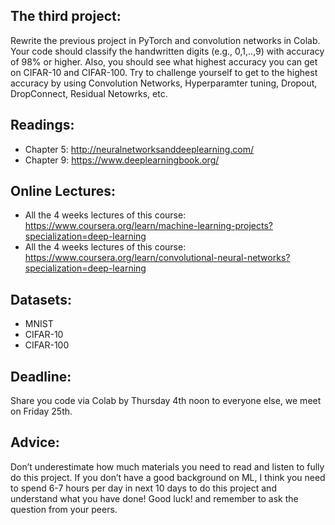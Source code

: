 ## The third project:
 Rewrite the previous project in PyTorch and convolution networks in Colab. Your code should  classify the handwritten digits (e.g., 0,1,..,9) with accuracy of 98% or higher.  Also, you should see what highest accuracy you can get on CIFAR-10 and CIFAR-100. Try to challenge  yourself to get to the highest accuracy by using Convolution Networks, Hyperparamter tuning, Dropout, DropConnect, Residual Netowrks, etc.
## Readings:
- Chapter 5: http://neuralnetworksanddeeplearning.com/
- Chapter 9: https://www.deeplearningbook.org/
## Online Lectures:
- All the 4 weeks lectures of this course: https://www.coursera.org/learn/machine-learning-projects?specialization=deep-learning
- All the 4 weeks lectures of this course: https://www.coursera.org/learn/convolutional-neural-networks?specialization=deep-learning
## Datasets:
- MNIST
- CIFAR-10
- CIFAR-100
## Deadline: 
Share you code via Colab by Thursday 4th noon to everyone else, we meet on Friday 25th.
## Advice:
Don’t underestimate how much materials you need to read and listen to fully do this project.  If you don’t have a good background on ML, I think you need to spend 6-7 hours per day in next 10 days to do this project and understand what you have done! Good luck! and remember to ask the question from your peers.
